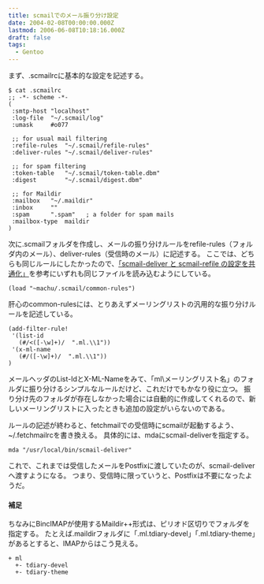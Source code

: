 ```yaml
---
title: scmailでのメール振り分け設定
date: 2004-02-08T00:00:00.000Z
lastmod: 2006-06-08T10:18:16.000Z
draft: false
tags:
  - Gentoo
---
```


まず、.scmailrcに基本的な設定を記述する。

```
$ cat .scmailrc
;; -*- scheme -*-
(
 :smtp-host "localhost"
 :log-file  "~/.scmail/log"
 :umask     #o077

 ;; for usual mail filtering
 :refile-rules  "~/.scmail/refile-rules"
 :deliver-rules "~/.scmail/deliver-rules"

 ;; for spam filtering
 :token-table   "~/.scmail/token-table.dbm"
 :digest        "~/.scmail/digest.dbm"

 ;; for Maildir
 :mailbox   "~/.maildir"
 :inbox     ""
 :spam      ".spam"   ; a folder for spam mails
 :mailbox-type  maildir
)
```

次に.scmailフォルダを作成し、メールの振り分けルールをrefile-rules（フォルダ内のメール）、deliver-rules（受信時のメール）に記述する。 ここでは、どちらも同じルールにしたかったので、[「scmail-deliver と scmail-refile の設定を共通化」](http://tmaeda.s45.xrea.com/td/20031128.html#p01)を参考にいずれも同じファイルを読み込むようにしている。

```
(load "~machu/.scmail/common-rules")
```

肝心のcommon-rulesには、とりあえずメーリングリストの汎用的な振り分けルールを記述している。

```
(add-filter-rule!
 '(list-id
   (#/<([-\w]+)/  ".ml.\\1"))
 '(x-ml-name
   (#/([-\w]+)/  ".ml.\\1"))
)
```

メールヘッダのList-IdとX-ML-Nameをみて、「ml\メーリングリスト名」のフォルダに振り分けるシンプルなルールだけど、これだけでもかなり役に立つ。 振り分け先のフォルダが存在しなかった場合には自動的に作成してくれるので、新しいメーリングリストに入ったときも追加の設定がいらないのである。

ルールの記述が終わると、fetchmailでの受信時にscmailが起動するよう、\~/.fetchmailrcを書き換える。 具体的には、mdaにscmail-deliverを指定する。

```
mda "/usr/local/bin/scmail-deliver"
```

これで、これまでは受信したメールをPostfixに渡していたのが、scmail-deliverへ渡すようになる。 つまり、受信時に限っていうと、Postfixは不要になったようだ。

#### 補足

ちなみにBincIMAPが使用するMaildir++形式は、ピリオド区切りでフォルダを指定する。 たとえば.maildirフォルダに「.ml.tdiary-devel」「.ml.tdiary-theme」があるとすると、IMAPからはこう見える。

```
+ ml
  +- tdiary-devel
  +- tdiary-theme
```
